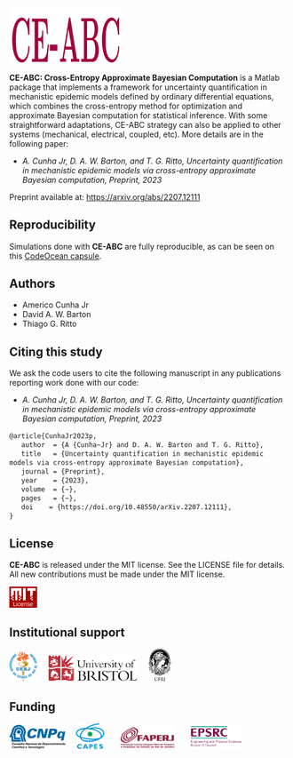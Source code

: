 <img src="logo/CE-ABC.png" width="40%">

**CE-ABC: Cross-Entropy Approximate Bayesian Computation** is a Matlab package that implements a framework for uncertainty quantification in mechanistic epidemic models defined by ordinary differential equations, which combines the cross-entropy method for optimization and approximate Bayesian computation for statistical inference. With some straightforward adaptations, CE-ABC strategy can also be applied to other systems (mechanical, electrical, coupled, etc). More details are in the following paper:
- *A. Cunha Jr, D. A. W. Barton, and T. G. Ritto, Uncertainty quantification in mechanistic epidemic models via cross-entropy approximate Bayesian computation, Preprint, 2023*

Preprint available at:
https://arxiv.org/abs/2207.12111

## Reproducibility

Simulations done with **CE-ABC** are fully reproducible, as can be seen on this <a href="https://codeocean.com/capsule/6653396/tree" target="_blank">CodeOcean capsule</a>.

## Authors
- Americo Cunha Jr
- David A. W. Barton
- Thiago G. Ritto

## Citing this study
We ask the code users to cite the following manuscript in any publications reporting work done with our code:
- *A. Cunha Jr, D. A. W. Barton, and T. G. Ritto, Uncertainty quantification in mechanistic epidemic models via cross-entropy approximate Bayesian computation, Preprint, 2023*

```
@article{CunhaJr2023p,
   author  = {A {Cunha~Jr} and D. A. W. Barton and T. G. Ritto},
   title   = {Uncertainty quantification in mechanistic epidemic models via cross-entropy approximate Bayesian computation},
   journal = {Preprint},
   year    = {2023},
   volume  = {~},
   pages   = {~},
   doi    = {https://doi.org/10.48550/arXiv.2207.12111},
}
```

## License
**CE-ABC** is released under the MIT license. See the LICENSE file for details. All new contributions must be made under the MIT license.

<img src="logo/mit_license_red.png" width="10%"> 

## Institutional support

<img src="logo/logo_uerj_color.jpeg" width="10%"> &nbsp; &nbsp; <img src="logo/logo_bristol.png" width="32%"> &nbsp; &nbsp; <img src="logo/logo_ufrj.png" width="8%">

## Funding

<img src="logo/cnpq.png" width="20%"> &nbsp; &nbsp; <img src="logo/capes.png" width="10%">  &nbsp; &nbsp; &nbsp; <img src="logo/faperj.jpg" width="20%"> &nbsp; &nbsp; &nbsp; <img src="logo/epsrc.png" width="18%">

